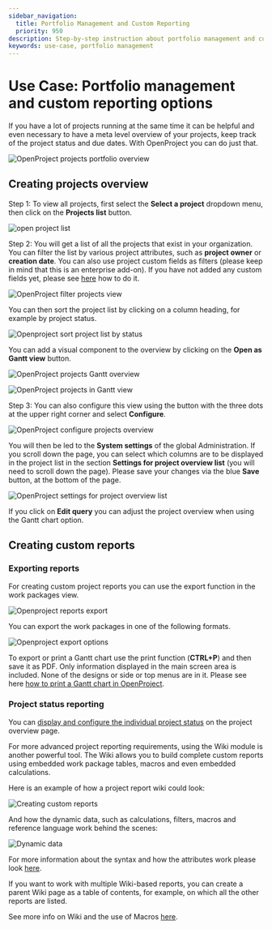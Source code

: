 ```yaml
---
sidebar_navigation:
  title: Portfolio Management and Custom Reporting
  priority: 950
description: Step-by-step instruction about portfolio management and custom reporting
keywords: use-case, portfolio management
---
```


# Use Case: Portfolio management and custom reporting options

If you have a lot of projects running at the same time it can be helpful and even necessary to have a meta level overview of your projects, keep track of the project status and due dates. With OpenProject you can do just that. 

![OpenProject projects portfolio overview](openproject_projects_overview.png)

## Creating projects overview

Step 1: To view all projects, first select the **Select a project** dropdown menu, then click on the **Projects list** button. 

![open project list](openproject_select_projects_list.png)

Step 2: You will get a list of all the projects that exist in your organization. You can filter the list by various project attributes, such as **project owner** or **creation date**. You can also use project custom fields as filters (please keep in mind that this is an enterprise add-on).  If you have not added any custom fields yet, please see [here](../../system-admin-guide/custom-fields/) how to do it. 

![OpenProject filter projects view](openproject_filter_projects.png)

You can then sort the project list by clicking on a column heading, for example by project status.

![Openproject sort project list by status](sort_by_status.png)

You can add a visual component to the overview by clicking on the **Open as Gantt view** button. 

![OpenProject projects Gantt overview](open_as_gantt_view.png)

![OpenProject projects in Gantt view](gantt_view.png)

Step 3: You can also configure this view using the button with the three dots at the upper right corner and select **Configure**. 

![OpenProject configure projects overview](openrpoject_configure_projects_overview.png)

You will then be led to the **System settings** of the global Administration. If you scroll down the page, you can select which columns are to be displayed in the project list in the section **Settings for project overview list** (you will need to scroll down the page). Please save your changes via the blue **Save** button, at the bottom of the page.

![OpenProject settings for project overview list](openproject_settings_for_project_overview_list.png)

If you click on **Edit query** you can adjust the project overview when using the Gantt chart option. 

## Creating custom reports

### Exporting reports
For creating custom project reports you can use the export function in the work packages view. 

![Openproject reports export](openproject_export.png)



You can export the work packages in one of the following formats. 

![Openproject export options](export_options.png)

To export or print a Gantt chart use the print function (**CTRL+P**) and then save it as PDF. Only information displayed in the main screen area is included. None of the designs or side or top menus are in it. Please see here [how to print a Gantt chart in OpenProject](../../user-guide/gantt-chart/#how-to-print-a-gantt-chart).


### Project status reporting
You can [display and configure the individual project status](../../user-guide/projects/project-status/) on the project overview page. 

For more advanced project reporting requirements, using the Wiki module is another powerful tool. The Wiki allows you to build complete custom reports using embedded work package tables, macros and even embedded calculations.

Here is an example of how a project report wiki could look:

![Creating custom reports](Wiki.png)

And how the dynamic data, such as calculations, filters, macros and reference language work behind the scenes:

![Dynamic data](openproject_wiki_editing.png)

For more information about the syntax and how the attributes work please look [here](../../user-guide/wysiwyg/).

If you want to work with multiple Wiki-based reports, you can create a parent Wiki page as a table of contents, for example, on which all the other reports are listed.

See more info on Wiki and the use of Macros [here](../../user-guide/wiki/).
